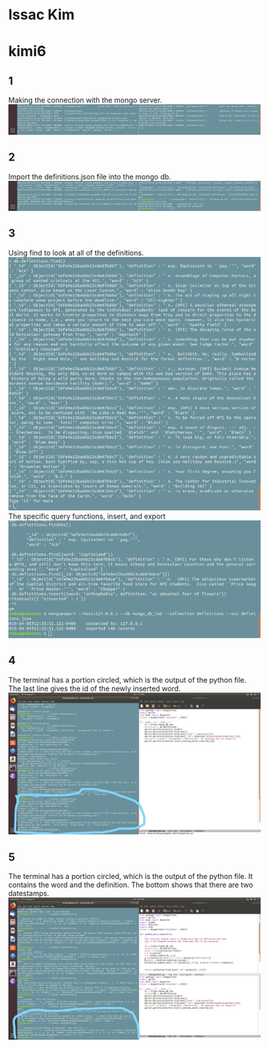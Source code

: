 # Issac Kim
# kimi6

## 1
Making the connection with the mongo server.
![Mongo Connection](c1_mongo_conn.png)

## 2
Import the definitions.json file into the mongo db.
![Import into DB](c2_import.png)

## 3
Using find to look at all of the definitions.
![Find](c3_find.png)
The specific query functions, insert, and export
![Queries, Insert, Export](c3_mongo_func.png)

## 4
The terminal has a portion circled, which is the output of the python file. The last line gives the id of the newly inserted word.
![Checkpoint 4](c4.jpg)

## 5
The terminal has a portion circled, which is the output of the python file. It contains the word and the definition. The bottom shows that there are two datestamps.  
![Checkpoint 5](c5.jpg)
